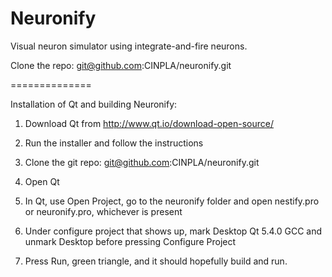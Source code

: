 Neuronify
==============

Visual neuron simulator using integrate-and-fire neurons.


Clone the repo:
git@github.com:CINPLA/neuronify.git


==============

Installation of Qt and building Neuronify:

1) Download Qt from http://www.qt.io/download-open-source/

2) Run the installer and follow the instructions

3) Clone the git repo: git@github.com:CINPLA/neuronify.git

4) Open Qt

5) In Qt, use Open Project, go to the neuronify folder and open nestify.pro or neuronify.pro, whichever is present

6) Under configure project that shows up, mark Desktop Qt 5.4.0 GCC and unmark Desktop before pressing Configure Project

7) Press Run, green triangle, and it should hopefully build and run.
